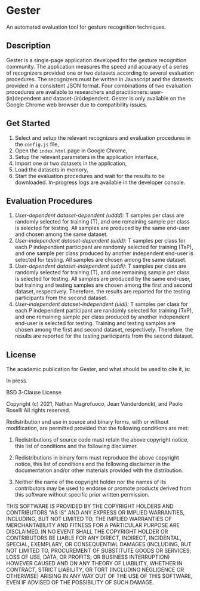 # Gester
An automated evaluation tool for gesture recognition techniques.  

## Description
Gester is a single-page application developed for the gesture recognition community. The application measures the speed and accuracy of a series of recognizers provided one or two datasets according to several evaluation procedures. The recognizers must be written in Javascript and the datasets provided in a consistent JSON format. Four combinations of two evaluation procedures are available to researchers and practitioners: user-(in)dependent and dataset-(in)dependent. Gester is only available on the Google Chrome web browser due to compatibility issues.

## Get Started
1. Select and setup the relevant recognizers and evaluation procedures in the `config.js` file,
2. Open the `index.html` page in Google Chrome,
3. Setup the relevant parameters in the application interface,
4. Import one or two datasets in the application,
5. Load the datasets in memory,
6. Start the evaluation procedures and wait for the results to be downloaded. In-progress logs are available in the developer console.

## Evaluation Procedures
1. *User-dependent dataset-dependent (uddd):* T samples per class are randomly selected for training (T), and one remaining sample per class is selected for testing. All samples are produced by the same end-user and chosen among the same dataset.
2. *User-independent dataset-dependent (uidd):* T samples per class for each P independent participant are randomly selected for training (TxP), and one sample per class produced by another independent end-user is selected for testing. All samples are chosen among the same dataset.
3. *User-dependent dataset-independent (uddi):* T samples per class are randomly selected for training (T), and one remaining sample per class is selected for testing. All samples are produced by the same end-user, but training and testing samples are chosen among the first and second dataset, respectively. Therefore, the results are reported for the testing participants from the second dataset.
4. *User-independent dataset-independent (uidi):* T samples per class for each P independent participant are randomly selected for training (TxP), and one remaining sample per class produced by another independent end-user is selected for testing. Training and testing samples are chosen among the first and second dataset, respectively. Therefore, the results are reported for the testing participants from the second dataset.

## License
The academic publication for Gester, and what should be used to cite it, is:

In press.

BSD 3-Clause License

Copyright (c) 2021, Nathan Magrofuoco, Jean Vanderdonckt, and Paolo Roselli
All rights reserved.

Redistribution and use in source and binary forms, with or without
modification, are permitted provided that the following conditions are met:

1. Redistributions of source code must retain the above copyright notice, this
   list of conditions and the following disclaimer.

2. Redistributions in binary form must reproduce the above copyright notice,
   this list of conditions and the following disclaimer in the documentation
   and/or other materials provided with the distribution.

3. Neither the name of the copyright holder nor the names of its
   contributors may be used to endorse or promote products derived from
   this software without specific prior written permission.

THIS SOFTWARE IS PROVIDED BY THE COPYRIGHT HOLDERS AND CONTRIBUTORS "AS IS"
AND ANY EXPRESS OR IMPLIED WARRANTIES, INCLUDING, BUT NOT LIMITED TO, THE
IMPLIED WARRANTIES OF MERCHANTABILITY AND FITNESS FOR A PARTICULAR PURPOSE ARE
DISCLAIMED. IN NO EVENT SHALL THE COPYRIGHT HOLDER OR CONTRIBUTORS BE LIABLE
FOR ANY DIRECT, INDIRECT, INCIDENTAL, SPECIAL, EXEMPLARY, OR CONSEQUENTIAL
DAMAGES (INCLUDING, BUT NOT LIMITED TO, PROCUREMENT OF SUBSTITUTE GOODS OR
SERVICES; LOSS OF USE, DATA, OR PROFITS; OR BUSINESS INTERRUPTION) HOWEVER
CAUSED AND ON ANY THEORY OF LIABILITY, WHETHER IN CONTRACT, STRICT LIABILITY,
OR TORT (INCLUDING NEGLIGENCE OR OTHERWISE) ARISING IN ANY WAY OUT OF THE USE
OF THIS SOFTWARE, EVEN IF ADVISED OF THE POSSIBILITY OF SUCH DAMAGE.
